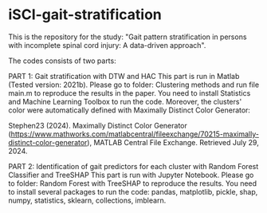 # iSCI-gait-stratification
This is the repository for the study: "Gait pattern stratification in persons with incomplete spinal cord injury: A data-driven approach".

The codes consists of two parts: 

PART 1: Gait stratification with DTW and HAC
This part is run in Matlab (Tested version: 2021b). Please go to folder: Clustering methods and run file main.m to reproduce the results in the paper. You need to install Statistics and Machine Learning Toolbox to run the code. 
Moreover, the clusters' color were automatically defined with Maximally Distinct Color Generator: 

Stephen23 (2024). Maximally Distinct Color Generator (https://www.mathworks.com/matlabcentral/fileexchange/70215-maximally-distinct-color-generator), MATLAB Central File Exchange. Retrieved July 29, 2024.

PART 2: Identification of gait predictors for each cluster with Random Forest Classifier and TreeSHAP 
This part is run with Jupyter Notebook. Please go to folder: Random Forest with TreeSHAP to reproduce the results. You need to install several packages to run the code: pandas, matplotlib, pickle, shap, numpy, statistics, sklearn, collections, imblearn. 


